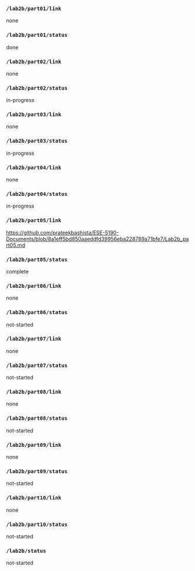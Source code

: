 ### `/lab2b/part01/link`
none
### `/lab2b/part01/status`
done
### `/lab2b/part02/link`
none
### `/lab2b/part02/status`
in-progress
### `/lab2b/part03/link`
none
### `/lab2b/part03/status`
in-progress
### `/lab2b/part04/link`
none
### `/lab2b/part04/status`
in-progress
### `/lab2b/part05/link`
https://github.com/prateekbashista/ESE-5190-Documents/blob/8a1eff5bd850aaeddfd39956eba228789a71bfe7/Lab2b_part05.md
### `/lab2b/part05/status`
complete
### `/lab2b/part06/link`
none
### `/lab2b/part06/status`
not-started
### `/lab2b/part07/link`
none
### `/lab2b/part07/status`
not-started
### `/lab2b/part08/link`
none
### `/lab2b/part08/status`
not-started
### `/lab2b/part09/link`
none
### `/lab2b/part09/status`
not-started
### `/lab2b/part10/link`
none
### `/lab2b/part10/status`
not-started
### `/lab2b/status`
not-started
